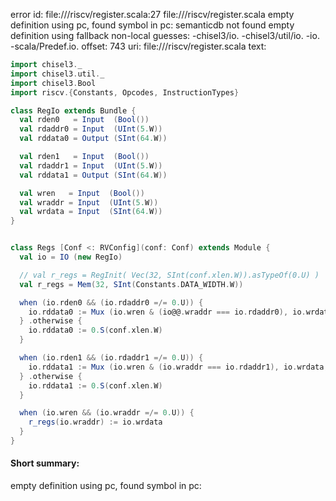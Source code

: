 error id: file://<WORKSPACE>/riscv/register.scala:27
file://<WORKSPACE>/riscv/register.scala
empty definition using pc, found symbol in pc: 
semanticdb not found
empty definition using fallback
non-local guesses:
	 -chisel3/io.
	 -chisel3/util/io.
	 -io.
	 -scala/Predef.io.
offset: 743
uri: file://<WORKSPACE>/riscv/register.scala
text:
```scala
import chisel3._
import chisel3.util._
import chisel3.Bool
import riscv.{Constants, Opcodes, InstructionTypes}

class RegIo extends Bundle {
  val rden0   = Input  (Bool())
  val rdaddr0 = Input  (UInt(5.W))
  val rddata0 = Output (SInt(64.W))

  val rden1   = Input  (Bool())
  val rdaddr1 = Input  (UInt(5.W))
  val rddata1 = Output (SInt(64.W))

  val wren   = Input  (Bool())
  val wraddr = Input  (UInt(5.W))
  val wrdata = Input  (SInt(64.W))
}


class Regs [Conf <: RVConfig](conf: Conf) extends Module {
  val io = IO (new RegIo)

  // val r_regs = RegInit( Vec(32, SInt(conf.xlen.W)).asTypeOf(0.U) )
  val r_regs = Mem(32, SInt(Constants.DATA_WIDTH.W))

  when (io.rden0 && (io.rdaddr0 =/= 0.U)) {
    io.rddata0 := Mux (io.wren & (io@@.wraddr === io.rdaddr0), io.wrdata, r_regs(io.rdaddr0))
  } .otherwise {
    io.rddata0 := 0.S(conf.xlen.W)
  }

  when (io.rden1 && (io.rdaddr1 =/= 0.U)) {
    io.rddata1 := Mux (io.wren & (io.wraddr === io.rdaddr1), io.wrdata, r_regs(io.rdaddr1))
  } .otherwise {
    io.rddata1 := 0.S(conf.xlen.W)
  }

  when (io.wren && (io.wraddr =/= 0.U)) {
    r_regs(io.wraddr) := io.wrdata
  }
}
```


#### Short summary: 

empty definition using pc, found symbol in pc: 